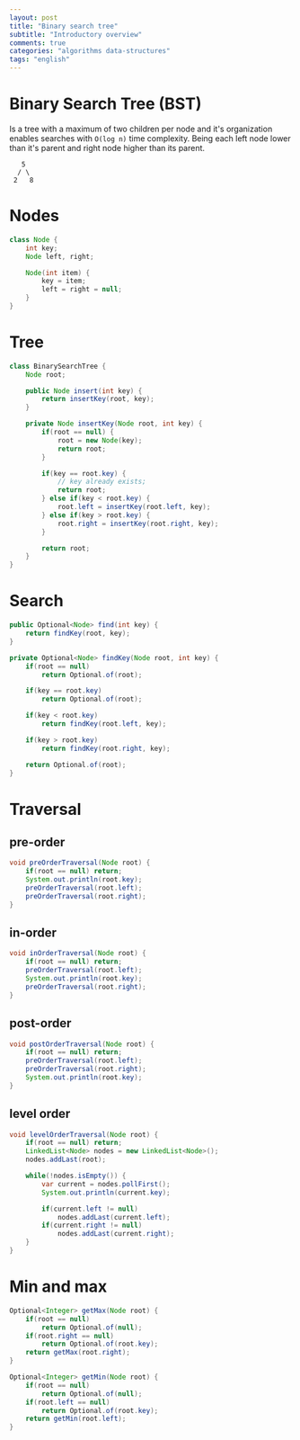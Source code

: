 ```yaml
---
layout: post
title: "Binary search tree"
subtitle: "Introductory overview"
comments: true
categories: "algorithms data-structures"
tags: "english"
---
```


# Binary Search Tree (BST)

Is a tree with a maximum of two children per node and it's organization enables searches with `O(log n)` time complexity. Being each left node lower than it's parent and right node higher than its parent.

```
   5
  / \
 2   8
```

# Nodes

```java
class Node {
    int key;
    Node left, right;

    Node(int item) {
        key = item;
        left = right = null;
    }
}
```

# Tree

```java
class BinarySearchTree {
    Node root;

    public Node insert(int key) {
        return insertKey(root, key);
    }

    private Node insertKey(Node root, int key) {
        if(root == null) {
            root = new Node(key);
            return root;
        }

        if(key == root.key) {
            // key already exists;
            return root;                        
        } else if(key < root.key) {
            root.left = insertKey(root.left, key);
        } else if(key > root.key) {
            root.right = insertKey(root.right, key);
        }

        return root;
    }
}
```

# Search

```java
public Optional<Node> find(int key) {
    return findKey(root, key);
}

private Optional<Node> findKey(Node root, int key) {
    if(root == null) 
        return Optional.of(root);

    if(key == root.key) 
        return Optional.of(root);

    if(key < root.key) 
        return findKey(root.left, key);

    if(key > root.key) 
        return findKey(root.right, key);

    return Optional.of(root);
}
```

# Traversal

## pre-order
```java
void preOrderTraversal(Node root) {
    if(root == null) return;
    System.out.println(root.key);
    preOrderTraversal(root.left);
    preOrderTraversal(root.right);
}
```

## in-order
```java
void inOrderTraversal(Node root) {
    if(root == null) return;
    preOrderTraversal(root.left);
    System.out.println(root.key);
    preOrderTraversal(root.right);
}
```

## post-order
```java
void postOrderTraversal(Node root) {
    if(root == null) return;
    preOrderTraversal(root.left);
    preOrderTraversal(root.right);
    System.out.println(root.key);
}
```

## level order

```java
void levelOrderTraversal(Node root) {
    if(root == null) return;
    LinkedList<Node> nodes = new LinkedList<Node>();
    nodes.addLast(root);

    while(!nodes.isEmpty()) {
        var current = nodes.pollFirst();
        System.out.println(current.key);

        if(current.left != null)
            nodes.addLast(current.left);
        if(current.right != null)
            nodes.addLast(current.right);
    }
}
````

# Min and max

```java
Optional<Integer> getMax(Node root) {
    if(root == null) 
        return Optional.of(null);
    if(root.right == null)
        return Optional.of(root.key);
    return getMax(root.right);
}

Optional<Integer> getMin(Node root) {
    if(root == null) 
        return Optional.of(null);
    if(root.left == null)
        return Optional.of(root.key);
    return getMin(root.left);
}
```